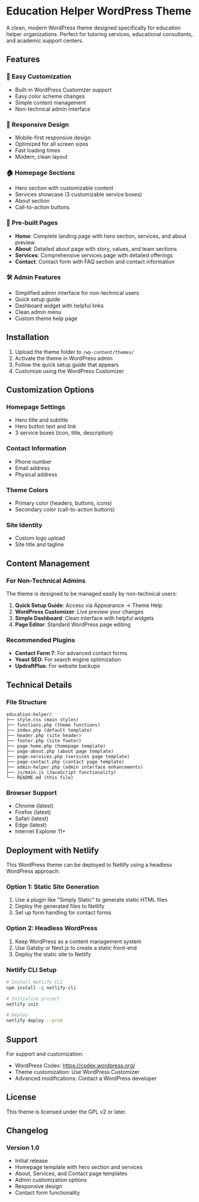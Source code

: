 # Education Helper WordPress Theme

A clean, modern WordPress theme designed specifically for education helper organizations. Perfect for tutoring services, educational consultants, and academic support centers.

## Features

### 🎨 Easy Customization
- Built-in WordPress Customizer support
- Easy color scheme changes
- Simple content management
- Non-technical admin interface

### 📱 Responsive Design
- Mobile-first responsive design
- Optimized for all screen sizes
- Fast loading times
- Modern, clean layout

### 🏠 Homepage Sections
- Hero section with customizable content
- Services showcase (3 customizable service boxes)
- About section
- Call-to-action buttons

### 📄 Pre-built Pages
- **Home**: Complete landing page with hero section, services, and about preview
- **About**: Detailed about page with story, values, and team sections
- **Services**: Comprehensive services page with detailed offerings
- **Contact**: Contact form with FAQ section and contact information

### 🛠 Admin Features
- Simplified admin interface for non-technical users
- Quick setup guide
- Dashboard widget with helpful links
- Clean admin menu
- Custom theme help page

## Installation

1. Upload the theme folder to `/wp-content/themes/`
2. Activate the theme in WordPress admin
3. Follow the quick setup guide that appears
4. Customize using the WordPress Customizer

## Customization Options

### Homepage Settings
- Hero title and subtitle
- Hero button text and link
- 3 service boxes (icon, title, description)

### Contact Information
- Phone number
- Email address
- Physical address

### Theme Colors
- Primary color (headers, buttons, icons)
- Secondary color (call-to-action buttons)

### Site Identity
- Custom logo upload
- Site title and tagline

## Content Management

### For Non-Technical Admins

The theme is designed to be managed easily by non-technical users:

1. **Quick Setup Guide**: Access via Appearance → Theme Help
2. **WordPress Customizer**: Live preview your changes
3. **Simple Dashboard**: Clean interface with helpful widgets
4. **Page Editor**: Standard WordPress page editing

### Recommended Plugins

- **Contact Form 7**: For advanced contact forms
- **Yoast SEO**: For search engine optimization
- **UpdraftPlus**: For website backups

## Technical Details

### File Structure
```
education-helper/
├── style.css (main styles)
├── functions.php (theme functions)
├── index.php (default template)
├── header.php (site header)
├── footer.php (site footer)
├── page-home.php (homepage template)
├── page-about.php (about page template)
├── page-services.php (services page template)
├── page-contact.php (contact page template)
├── admin-helper.php (admin interface enhancements)
├── js/main.js (JavaScript functionality)
└── README.md (this file)
```

### Browser Support
- Chrome (latest)
- Firefox (latest)
- Safari (latest)
- Edge (latest)
- Internet Explorer 11+

## Deployment with Netlify

This WordPress theme can be deployed to Netlify using a headless WordPress approach:

### Option 1: Static Site Generation
1. Use a plugin like "Simply Static" to generate static HTML files
2. Deploy the generated files to Netlify
3. Set up form handling for contact forms

### Option 2: Headless WordPress
1. Keep WordPress as a content management system
2. Use Gatsby or Next.js to create a static front-end
3. Deploy the static site to Netlify

### Netlify CLI Setup
```bash
# Install Netlify CLI
npm install -g netlify-cli

# Initialize project
netlify init

# Deploy
netlify deploy --prod
```

## Support

For support and customization:
- WordPress Codex: https://codex.wordpress.org/
- Theme customization: Use WordPress Customizer
- Advanced modifications: Contact a WordPress developer

## License

This theme is licensed under the GPL v2 or later.

## Changelog

### Version 1.0
- Initial release
- Homepage template with hero section and services
- About, Services, and Contact page templates
- Admin customization options
- Responsive design
- Contact form functionality
